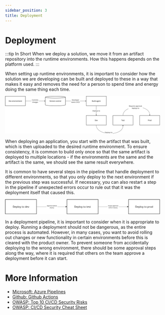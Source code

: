 ```yaml
---
sidebar_position: 3
title: Deployment
---
```


# Deployment
:::tip In Short
When we deploy a solution, we move it from an artifact repository into the runtime environments. How this happens depends on the platform used.
:::

When setting up runtime environments, it is important to consider how the solution we are developing can be built and deployed to these in a way that makes it easy and removes the need for a person to spend time and energy doing the same thing each time.

![cicd](./cicd.png)

When deploying an application, you start with the artifact that was built, which is then uploaded to the desired runtime environment. To ensure consistency, it is common to build only once so that the same artifact is deployed to multiple locations - if the environments are the same and the artifact is the same, we should see the same result everywhere.

It is common to have several steps in the pipeline that handle deployment to different environments, so that you only deploy to the next environment if the previous step was successful. If necessary, you can also restart a step in the pipeline if unexpected errors occur to rule out that it was the deployment itself that caused this.

![deployment](./deploy.png)

In a deployment pipeline, it is important to consider when it is appropriate to deploy. Running a deployment should not be dangerous, as the entire process is automated. However, in many cases, you want to avoid rolling out changes or new functionality in certain environments before this is cleared with the product owner. To prevent someone from accidentally deploying to the wrong environment, there should be some approval steps along the way, where it is required that others on the team approve a deployment before it can start.

# More Information
* [Microsoft: Azure Pipelines](https://learn.microsoft.com/en-us/azure/devops/pipelines/get-started/pipelines-get-started?view=azure-devops)
* [Github: Github Actions](https://docs.github.com/en/actions)
* [OWASP: Top 10 CI/CD Security Risks](https://owasp.org/www-project-top-10-ci-cd-security-risks/)
* [OWASP: CI/CD Security Cheat Sheet](https://cheatsheetseries.owasp.org/cheatsheets/CI_CD_Security_Cheat_Sheet.html)
